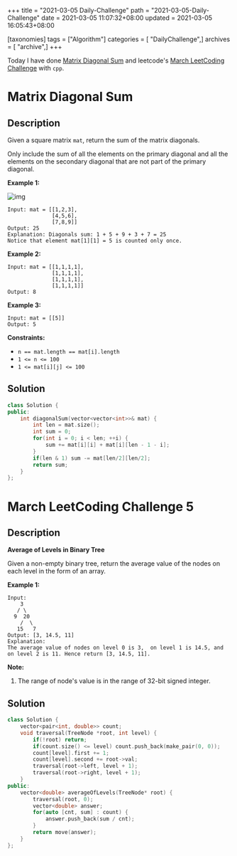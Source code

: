 +++
title = "2021-03-05 Daily-Challenge"
path = "2021-03-05-Daily-Challenge"
date = 2021-03-05 11:07:32+08:00
updated = 2021-03-05 16:05:43+08:00

[taxonomies]
tags = ["Algorithm"]
categories = [ "DailyChallenge",]
archives = [ "archive",]
+++

Today I have done [Matrix Diagonal Sum](https://leetcode.com/problems/matrix-diagonal-sum/) and leetcode's [March LeetCoding Challenge](https://leetcode.com/explore/featured/card/march-leetcoding-challenge-2021/588/week-1-march-1st-march-7th/3661/) with `cpp`.

<!-- more -->

# Matrix Diagonal Sum

## Description

Given a square matrix `mat`, return the sum of the matrix diagonals.

Only include the sum of all the elements on the primary diagonal and all the elements on the secondary diagonal that are not part of the primary diagonal.

 

**Example 1:**

![img](https://assets.leetcode.com/uploads/2020/08/14/sample_1911.png)

```
Input: mat = [[1,2,3],
              [4,5,6],
              [7,8,9]]
Output: 25
Explanation: Diagonals sum: 1 + 5 + 9 + 3 + 7 = 25
Notice that element mat[1][1] = 5 is counted only once.
```

**Example 2:**

```
Input: mat = [[1,1,1,1],
              [1,1,1,1],
              [1,1,1,1],
              [1,1,1,1]]
Output: 8
```

**Example 3:**

```
Input: mat = [[5]]
Output: 5
```

 

**Constraints:**

- `n == mat.length == mat[i].length`
- `1 <= n <= 100`
- `1 <= mat[i][j] <= 100`

## Solution

``` cpp
class Solution {
public:
    int diagonalSum(vector<vector<int>>& mat) {
        int len = mat.size();
        int sum = 0;
        for(int i = 0; i < len; ++i) {
            sum += mat[i][i] + mat[i][len - 1 - i];
        }
        if(len & 1) sum -= mat[len/2][len/2];
        return sum;
    }
};
```

# March LeetCoding Challenge 5

## Description

**Average of Levels in Binary Tree**

Given a non-empty binary tree, return the average value of the nodes on each level in the form of an array.

**Example 1:**

```
Input:
    3
   / \
  9  20
    /  \
   15   7
Output: [3, 14.5, 11]
Explanation:
The average value of nodes on level 0 is 3,  on level 1 is 14.5, and on level 2 is 11. Hence return [3, 14.5, 11].
```



**Note:**

1. The range of node's value is in the range of 32-bit signed integer.

## Solution

``` cpp
class Solution {
    vector<pair<int, double>> count;
    void traversal(TreeNode *root, int level) {
        if(!root) return;
        if(count.size() <= level) count.push_back(make_pair(0, 0));
        count[level].first += 1;
        count[level].second += root->val;
        traversal(root->left, level + 1);
        traversal(root->right, level + 1);
    }
public:
    vector<double> averageOfLevels(TreeNode* root) {
        traversal(root, 0);
        vector<double> answer;
        for(auto [cnt, sum] : count) {
            answer.push_back(sum / cnt);
        }
        return move(answer);
    }
};
```